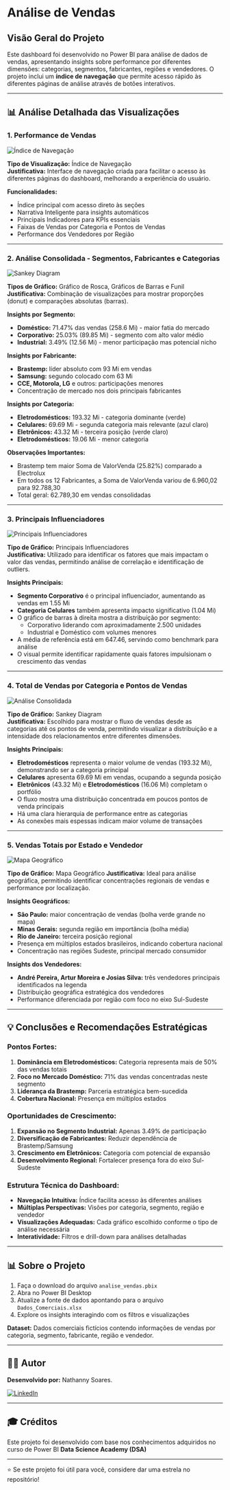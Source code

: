 # Análise de Vendas

## Visão Geral do Projeto

Este dashboard foi desenvolvido no Power BI para análise de dados de vendas, apresentando insights sobre performance por diferentes dimensões: categorias, segmentos, fabricantes, regiões e vendedores. O projeto inclui um **índice de navegação** que permite acesso rápido às diferentes páginas de análise através de botões interativos.

---

## 📊 Análise Detalhada das Visualizações

### 1. Performance de Vendas

![Índice de Navegação](images/indice.png)

**Tipo de Visualização:** Índice de Navegação  
**Justificativa:** Interface de navegação criada para facilitar o acesso às diferentes páginas do dashboard, melhorando a experiência do usuário.

**Funcionalidades:**
- Índice principal com acesso direto às seções
- Narrativa Inteligente para insights automáticos
- Principais Indicadores para KPIs essenciais
- Faixas de Vendas por Categoria e Pontos de Vendas
- Performance dos Vendedores por Região

---

### 2. Análise Consolidada - Segmentos, Fabricantes e Categorias

![Sankey Diagram](images/narrativa.png)

**Tipos de Gráfico:** Gráfico de Rosca, Gráficos de Barras e Funil  
**Justificativa:** Combinação de visualizações para mostrar proporções (donut) e comparações absolutas (barras).

**Insights por Segmento:**
- **Doméstico:** 71.47% das vendas (258.6 Mi) - maior fatia do mercado
- **Corporativo:** 25.03% (89.85 Mi) - segmento com alto valor médio
- **Industrial:** 3.49% (12.56 Mi) - menor participação mas potencial nicho

**Insights por Fabricante:**
- **Brastemp:** líder absoluto com 93 Mi em vendas
- **Samsung:** segundo colocado com 63 Mi
- **CCE, Motorola, LG** e outros: participações menores
- Concentração de mercado nos dois principais fabricantes

**Insights por Categoria:**
- **Eletrodomésticos:** 193.32 Mi - categoria dominante (verde)
- **Celulares:** 69.69 Mi - segunda categoria mais relevante (azul claro)
- **Eletrônicos:** 43.32 Mi - terceira posição (verde claro)
- **Eletrodomésticos:** 19.06 Mi - menor categoria

**Observações Importantes:**
- Brastemp tem maior Soma de ValorVenda (25.82%) comparado a Electrolux
- Em todos os 12 Fabricantes, a Soma de ValorVenda variou de 6.960,02 para 92.788,30
- Total geral: 62.789,30 em vendas consolidadas


---

### 3. Principais Influenciadores

![Principais Influenciadores](images/influenciadores.png)

**Tipo de Gráfico:** Principais Influenciadores  
**Justificativa:** Utilizado para identificar os fatores que mais impactam o valor das vendas, permitindo análise de correlação e identificação de outliers.

**Insights Principais:**
- **Segmento Corporativo** é o principal influenciador, aumentando as vendas em 1.55 Mi
- **Categoria Celulares** também apresenta impacto significativo (1.04 Mi)
- O gráfico de barras à direita mostra a distribuição por segmento:
  - Corporativo liderando com aproximadamente 2.500 unidades
  - Industrial e Doméstico com volumes menores
- A média de referência está em 647.46, servindo como benchmark para análise
- O visual permite identificar rapidamente quais fatores impulsionam o crescimento das vendas

---

### 4. Total de Vendas por Categoria e Pontos de Vendas

![Análise Consolidada](images/faixas.png)

**Tipo de Gráfico:** Sankey Diagram  
**Justificativa:** Escolhido para mostrar o fluxo de vendas desde as categorias até os pontos de venda, permitindo visualizar a distribuição e a intensidade dos relacionamentos entre diferentes dimensões.

**Insights Principais:**
- **Eletrodomésticos** representa o maior volume de vendas (193.32 Mi), demonstrando ser a categoria principal
- **Celulares** apresenta 69.69 Mi em vendas, ocupando a segunda posição
- **Eletrônicos** (43.32 Mi) e **Eletrodomésticos** (16.06 Mi) completam o portfólio
- O fluxo mostra uma distribuição concentrada em poucos pontos de venda principais
- Há uma clara hierarquia de performance entre as categorias
- As conexões mais espessas indicam maior volume de transações

---

### 5. Vendas Totais por Estado e Vendedor

![Mapa Geográfico](images/regiao.png)

**Tipo de Gráfico:** Mapa Geográfico
**Justificativa:** Ideal para análise geográfica, permitindo identificar concentrações regionais de vendas e performance por localização.

**Insights Geográficos:**
- **São Paulo:** maior concentração de vendas (bolha verde grande no mapa)
- **Minas Gerais:** segunda região em importância (bolha média)
- **Rio de Janeiro:** terceira posição regional
- Presença em múltiplos estados brasileiros, indicando cobertura nacional
- Concentração nas regiões Sudeste, principal mercado consumidor

**Insights dos Vendedores:**
- **André Pereira, Artur Moreira e Josias Silva:** três vendedores principais identificados na legenda
- Distribuição geográfica estratégica dos vendedores
- Performance diferenciada por região com foco no eixo Sul-Sudeste

---

## 💡 Conclusões e Recomendações Estratégicas

### Pontos Fortes:
1. **Dominância em Eletrodomésticos:** Categoria representa mais de 50% das vendas totais
2. **Foco no Mercado Doméstico:** 71% das vendas concentradas neste segmento
3. **Liderança da Brastemp:** Parceria estratégica bem-sucedida
4. **Cobertura Nacional:** Presença em múltiplos estados

### Oportunidades de Crescimento:
1. **Expansão no Segmento Industrial:** Apenas 3.49% de participação
2. **Diversificação de Fabricantes:** Reduzir dependência de Brastemp/Samsung
3. **Crescimento em Eletrônicos:** Categoria com potencial de expansão
4. **Desenvolvimento Regional:** Fortalecer presença fora do eixo Sul-Sudeste

### Estrutura Técnica do Dashboard:
- **Navegação Intuitiva:** Índice facilita acesso às diferentes análises
- **Múltiplas Perspectivas:** Visões por categoria, segmento, região e vendedor
- **Visualizações Adequadas:** Cada gráfico escolhido conforme o tipo de análise necessária
- **Interatividade:** Filtros e drill-down para análises detalhadas

---

## 📊 Sobre o Projeto

1. Faça o download do arquivo `analise_vendas.pbix`
2. Abra no Power BI Desktop
3. Atualize a fonte de dados apontando para o arquivo `Dados_Comerciais.xlsx`
4. Explore os insights interagindo com os filtros e visualizações

**Dataset:** Dados comerciais fictícios contendo informações de vendas por categoria, segmento, fabricante, região e vendedor.

---

## 👨‍💼 Autor

**Desenvolvido por:** Nathanny Soares.

[![LinkedIn](https://img.shields.io/badge/LinkedIn-Connect-blue?style=flat-square&logo=linkedin)](https://linkedin.com/in/nathannysoares)

---

## 🎓 Créditos

Este projeto foi desenvolvido com base nos conhecimentos adquiridos no curso de Power BI **Data Science Academy (DSA)**

---

⭐ Se este projeto foi útil para você, considere dar uma estrela no repositório! 
